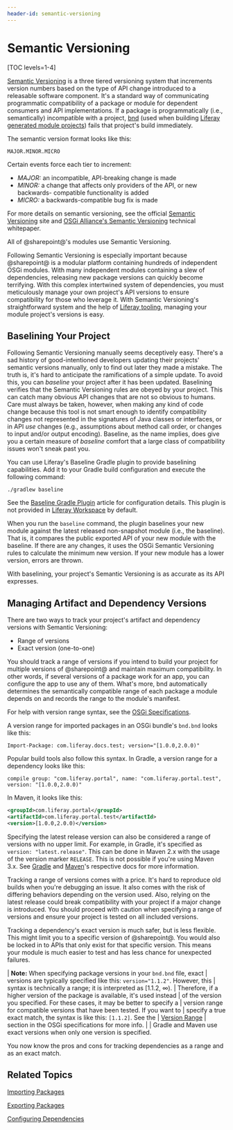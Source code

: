 ```yaml
---
header-id: semantic-versioning
---
```


# Semantic Versioning

[TOC levels=1-4]

[Semantic Versioning](https://semver.org)
is a three tiered versioning system that increments version numbers based on the
type of API change introduced to a releasable software component. It's a
standard way of communicating programmatic compatibility of a package or module
for dependent consumers and API implementations. If a package is
programmatically (i.e., semantically) incompatible with a project, 
[bnd](http://bnd.bndtools.org) 
(used when building
[Liferay generated module projects](/docs/7-2/reference/-/knowledge_base/r/creating-a-project))
fails that project's build immediately.

The semantic version format looks like this:

    MAJOR.MINOR.MICRO

Certain events force each tier to increment:

- *MAJOR:* an incompatible, API-breaking change is made
- *MINOR:* a change that affects only providers of the API, or new backwards-
  compatible functionality is added
- *MICRO:* a backwards-compatible bug fix is made

For more details on semantic versioning, see the official
[Semantic Versioning](https://semver.org/)
site and
[OSGi Alliance's Semantic Versioning](http://www.osgi.org/wp-content/uploads/SemanticVersioning1.pdf)
technical whitepaper. 

All of @sharepoint@'s modules use Semantic Versioning.

Following Semantic Versioning is especially important because @sharepoint@ is
a modular platform containing hundreds of independent OSGi modules. With many
independent modules containing a slew of dependencies, releasing new package
versions can quickly become terrifying. With this complex intertwined system of
dependencies, you must meticulously manage your own project's API versions to
ensure compatibility for those who leverage it. With Semantic Versioning's
straightforward system and the help of
[Liferay tooling](/docs/7-2/reference/-/knowledge_base/r/tooling),
managing your module project's versions is easy.

## Baselining Your Project

Following Semantic Versioning manually seems deceptively easy. There's a sad
history of good-intentioned developers updating their projects' semantic
versions manually, only to find out later they made a mistake. The truth is,
it's hard to anticipate the ramifications of a simple update. To avoid this, you
can *baseline* your project after it has been updated. Baselining verifies that
the Semantic Versioning rules are obeyed by your project. This can catch many
obvious API changes that are not so obvious to humans. Care must always be
taken, however, when making any kind of code change because this tool is not
smart enough to identify compatibility changes not represented in the signatures
of Java classes or interfaces, or in API *use* changes (e.g., assumptions about
method call order, or changes to input and/or output encoding). Baseline, as the
name implies, does give you a certain measure of *baseline* comfort that a large
class of compatibility issues won't sneak past you.

You can use Liferay's Baseline Gradle plugin to provide baselining capabilities.
Add it to your Gradle build configuration and execute the following command:

    ./gradlew baseline

See the
[Baseline Gradle Plugin](/docs/7-2/reference/-/knowledge_base/r/baseline-gradle-plugin)
article for configuration details. This plugin is not provided in
[Liferay Workspace](/docs/7-2/reference/-/knowledge_base/r/liferay-workspace)
by default.

When you run the `baseline` command, the plugin baselines your new module
against the latest released non-snapshot module (i.e., the baseline). That is,
it compares the public exported API of your new module with the baseline. If
there are any changes, it uses the OSGi Semantic Versioning rules to calculate
the minimum new version. If your new module has a lower version, errors are
thrown.

With baselining, your project's Semantic Versioning is as accurate as its API
expresses.

## Managing Artifact and Dependency Versions

There are two ways to track your project's artifact and dependency versions with
Semantic Versioning:

- Range of versions
- Exact version (one-to-one)

You should track a range of versions if you intend to build your project for
multiple versions of @sharepoint@ and maintain maximum compatibility. In other
words, if several versions of a package work for an app, you can configure the
app to use any of them. What's more, bnd automatically determines the
semantically compatible range of each package a module depends on and records
the range to the module's manifest.

For help with version range syntax, see the
[OSGi Specifications](https://osgi.org/specification/osgi.core/7.0.0/framework.module.html#i3189032).

A version range for imported packages in an OSGi bundle's `bnd.bnd` looks like
this:

    Import-Package: com.liferay.docs.test; version="[1.0.0,2.0.0)"

Popular build tools also follow this syntax. In Gradle, a version range for
a dependency looks like this:

    compile group: "com.liferay.portal", name: "com.liferay.portal.test", version: "[1.0.0,2.0.0)"

In Maven, it looks like this:

```xml
<groupId>com.liferay.portal</groupId>
<artifactId>com.liferay.portal.test</artifactId>
<version>[1.0.0,2.0.0)</version>
```

Specifying the latest release version can also be considered a range of versions
with no upper limit. For example, in Gradle, it's specified as `version:
"latest.release"`. This can be done in Maven 2.x with the usage of the version
marker `RELEASE`. This is not possible if you're using Maven 3.x. See
[Gradle](https://gradle.org/docs)
and
[Maven](http://maven.apache.org/guides/)'s
respective docs for more information.

Tracking a range of versions comes with a price. It's hard to reproduce old
builds when you're debugging an issue. It also comes with the risk of differing
behaviors depending on the version used. Also, relying on the latest release
could break compatibility with your project if a major change is introduced. You
should proceed with caution when specifying a range of versions and ensure your
project is tested on all included versions.

Tracking a dependency's exact version is much safer, but is less flexible. This
might limit you to a specific version of @sharepoint@. You would also be locked in
to APIs that only exist for that specific version. This means your module is
much easier to test and has less chance for unexpected failures.

| **Note:** When specifying package versions in your `bnd.bnd` file, exact
| versions are typically specified like this: `version="1.1.2"`. However, this
| syntax is technically a range; it is interpreted as [1.1.2, &#8734;). 
| Therefore, if a higher version of the package is available, it's used instead 
| of the version you specified. For these cases, it may be better to specify a
| version range for compatible versions that have been tested. If you want to
| specify a true exact match, the syntax is like this: `[1.1.2]`. See the
| [Version Range](https://osgi.org/specification/osgi.core/7.0.0/framework.module.html#i3189032)
| section in the OSGi specifications for more info.
| 
| Gradle and Maven use exact versions when only one version is specified.

You now know the pros and cons for tracking dependencies as a range and as an
exact match.

## Related Topics

[Importing Packages](/docs/7-2/customization/-/knowledge_base/c/importing-packages)

[Exporting Packages](/docs/7-2/customization/-/knowledge_base/c/exporting-packages)

[Configuring Dependencies](/docs/7-2/customization/-/knowledge_base/c/configuring-dependencies)

